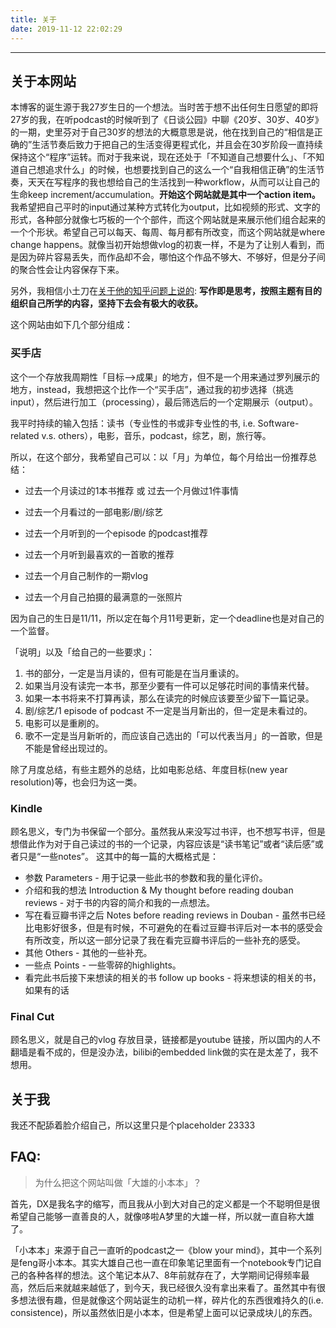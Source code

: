 ```yaml
---
title: 关于
date: 2019-11-12 22:02:29
---
```



----

## 关于本网站

本博客的诞生源于我27岁生日的一个想法。当时苦于想不出任何生日愿望的即将27岁的我，在听podcast的时候听到了《日谈公园》中聊《20岁、30岁、40岁》的一期，史里芬对于自己30岁的想法的大概意思是说，他在找到自己的“相信是正确的”生活节奏后致力于把自己的生活变得更程式化，并且会在30岁阶段一直持续保持这个“程序”运转。而对于我来说，现在还处于「不知道自己想要什么」、「不知道自己想追求什么」的时候，也想要找到自己的这么一个“自我相信正确”的生活节奏，天天在写程序的我也想给自己的生活找到一种workflow，从而可以让自己的生命keep increment/accumulation。**开始这个网站就是其中一个action item。** 我希望把自己平时的input通过某种方式转化为output，比如视频的形式、文字的形式，各种部分就像七巧板的一个个部件，而这个网站就是来展示他们组合起来的一个个形状。希望自己可以每天、每周、每月都有所改变，而这个网站就是where change happens。就像当初开始想做vlog的初衷一样，不是为了让别人看到，而是因为碎片容易丢失，而作品却不会，哪怕这个作品不够大、不够好，但是分子间的聚合性会让内容保存下来。

另外，我相信小土刀在[关于他的知乎问题上说的](https://www.zhihu.com/question/47788269): **写作即是思考，按照主题有目的组织自己所学的内容，坚持下去会有极大的收获。**

这个网站由如下几个部分组成：

### 买手店

这个一个存放我周期性「目标-->成果」的地方，但不是一个用来通过罗列展示的地方，instead，我想把这个比作一个“买手店”，通过我的初步选择（挑选input），然后进行加工（processing），最后筛选后的一个定期展示（output）。

我平时持续的输入包括：读书（专业性的书或非专业性的书, i.e. Software-related v.s. others），电影，音乐，podcast，综艺，剧，旅行等。

所以，在这个部分，我希望自己可以：以「月」为单位，每个月给出一份推荐总结：

* 过去一个月读过的1本书推荐 或 过去一个月做过1件事情

* 过去一个月看过的一部电影/剧/综艺

* 过去一个月听到的一个episode 的podcast推荐

* 过去一个月听到最喜欢的一首歌的推荐

* 过去一个月自己制作的一期vlog

* 过去一个月自己拍摄的最满意的一张照片

因为自己的生日是11/11，所以定在每个月11号更新，定一个deadline也是对自己的一个监督。

「说明」以及「给自己的一些要求」：
1. 书的部分，一定是当月读的，但有可能是在当月重读的。
1. 如果当月没有读完一本书，那至少要有一件可以足够花时间的事情来代替。
1. 如果一本书将来不打算再读，那么在读完的时候应该要至少留下一篇记录。
1. 剧/综艺/1 episode of podcast 不一定是当月新出的，但一定是未看过的。
1. 电影可以是重刷的。
1. 歌不一定是当月新听的，而应该自己选出的「可以代表当月」的一首歌，但是不能是曾经出现过的。

除了月度总结，有些主题外的总结，比如电影总结、年度目标(new year resolution)等，也会归为这一类。

### Kindle

顾名思义，专门为书保留一个部分。虽然我从来没写过书评，也不想写书评，但是想借此作为对于自己读过的书的一个记录，内容应该是“读书笔记”或者“读后感”或者只是“一些notes”。
这其中的每一篇的大概格式是：
* 参数 Parameters - 用于记录一些此书的参数和我的量化评价。
* 介绍和我的想法 Introduction & My thought before reading douban reviews - 对于书的内容的简介和我的一点想法。
* 写在看豆瓣书评之后 Notes before reading reviews in Douban - 虽然书已经比电影好很多，但是有时候，不可避免的在看过豆瓣书评后对一本书的感受会有所改变，所以这一部分记录了我在看完豆瓣书评后的一些补充的感受。
* 其他 Others - 其他的一些补充。
* 一些点 Points - 一些零碎的highlights。
* 看完此书后接下来想读的相关的书 follow up books - 将来想读的相关的书，如果有的话

### Final Cut

顾名思义，就是自己的vlog 存放目录，链接都是youtube 链接，所以国内的人不翻墙是看不成的，但是没办法，bilibi的embedded link做的实在是太差了，我不想用。


## 关于我

我还不配舔着脸介绍自己，所以这里只是个placeholder 23333



## FAQ:

> 为什么把这个网站叫做「大雄的小本本」？

首先，DX是我名字的缩写，而且我从小到大对自己的定义都是一个不聪明但是很希望自己能够一直善良的人，就像哆啦A梦里的大雄一样，所以就一直自称大雄了。

「小本本」来源于自己一直听的podcast之一《blow your mind》，其中一个系列是feng哥小本本。其实大雄自己也一直在印象笔记里面有一个notebook专门记自己的各种各样的想法。这个笔记本从7、8年前就存在了，大学期间记得频率最高，然后后来就越来越低了，到今天，我已经很久没有拿出来看了。虽然其中有很多想法很有趣，但是就像这个网站诞生的动机一样，碎片化的东西很难持久的(i.e. consistence)，所以虽然依旧是小本本，但是希望上面可以记录成块儿的东西。

